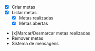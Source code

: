 - [x] Criar metas
- [x] Listar metas
    - [x] Metas realizadas
    - [x] Metas abertas
- [x]Marcar/Desmarcar metas realizadas
- Remover metas
- Sistema de mensagens